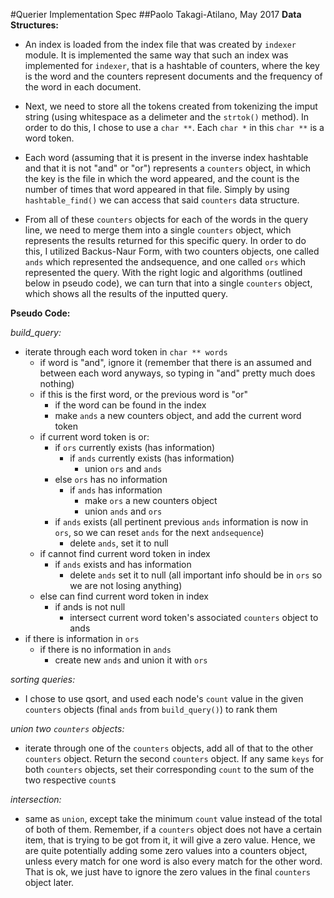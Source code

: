 #Querier Implementation Spec
##Paolo Takagi-Atilano, May 2017
**Data Structures:**

- An index is loaded from the index file that was created by `indexer` module.  It is implemented the same way that such an index was implemented for `indexer`, that is a hashtable of counters, where the key is the word and the counters represent documents and the frequency of the word in each document.  

- Next, we need to store all the tokens created from tokenizing the imput string (using whitespace as a delimeter and the `strtok()` method).  In order to do this, I chose to use a `char **`.  Each `char *` in this `char **` is a word token.  

- Each word (assuming that it is present in the inverse index hashtable and that it is not "and" or "or") represents a `counters` object, in which the key is the file in which the word appeared, and the count is the number of times that word appeared in that file.  Simply by using `hashtable_find()` we can access that said `counters` data structure.

- From all of these `counters` objects for each of the words in the query line, we need to merge them into a single `counters` object, which represents the results returned for this specific query.  In order to do this, I utilized Backus-Naur Form, with two counters objects, one called `ands` which represented the andsequence, and one called `ors` which represented the query.  With the right logic and algorithms (outlined below in pseudo code), we can turn that into a single `counters` object, which shows all the results of the inputted query.

**Pseudo Code:**

*build_query:*

- iterate through each word token in `char ** words`
	- if word is "and", ignore it (remember that there is an assumed and between each word anyways, so typing in "and" pretty much does nothing)
	- if this is the first word, or the previous word is "or"
		- if the word can be found in the index
		- make `ands` a new counters object, and add the current word token
	- if current word token is or:
		- if `ors` currently exists (has information)
			- if `ands` currently exists (has information)
				- union `ors` and `ands`
		- else `ors` has no information
			- if `ands` has information
				- make `ors` a new counters object
				- union `ands` and `ors`
		- if `ands` exists (all pertinent previous `ands` information is now in `ors`, so we can reset `ands` for the next `andsequence`)
			- delete `ands`, set it to null
	- if cannot find current word token in index
		- if `ands` exists and has information
			- delete `ands` set it to null (all important info should be in `ors` so we are not losing anything)
	- else can find current word token in index
		- if ands is not null
			- intersect current word token's associated `counters` object to ands
- if there is information in `ors`
	- if there is no information in `ands`
		- create new `ands` and union it with `ors`

*sorting queries:* 

- I chose to use qsort, and used each node's `count` value in the given `counters` objects (final `ands` from `build_query()`) to rank them

*union two `counters` objects:*

- iterate through one of the `counters` objects, add all of that to the other `counters` object.  Return the second `counters` object.  If any same `keys` for both `counters` objects, set their corresponding `count` to the sum of the two respective `count`s

*intersection:*

- same as `union`, except take the minimum `count` value instead of the total of both of them.  Remember, if a `counters` object does not have a certain item, that is trying to be got from it, it will give a zero value.  Hence, we are quite potentially adding some zero values into a counters object, unless every match for one word is also every match for the other word.  That is ok, we just have to ignore the zero values in the final `counters` object later. 
